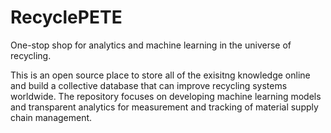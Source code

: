 # RecyclePETE
One-stop shop for analytics and machine learning in the universe of recycling.

This is an open source place to store all of the exisitng knowledge online and build a collective database that can improve recycling systems worldwide. The repository focuses on developing machine learning models and transparent analytics for measurement and tracking of material supply chain management.
